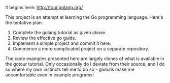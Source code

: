 It begins here: http://tour.golang.org/

This project is an attempt at learning the Go programming
language. Here's the tentative plan:

1. Complete the golang tutorial as given above.
2. Review the effective go guide.
3. Implement a simple project and commit it here.
4. Commence a more complicated project on a separate repository.

The code examples presented here are largely clones of what is available
in the gotour tutorial. Only occasionally do I deviate from their source,
and I do so where my own instincts tell me to do so - globals make me
uncomfortable even in example programs!
